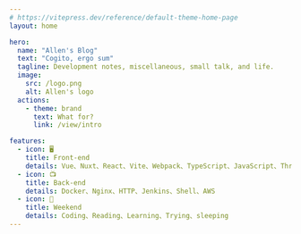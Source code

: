 ```yaml
---
# https://vitepress.dev/reference/default-theme-home-page
layout: home

hero:
  name: "Allen's Blog"
  text: "Cogito, ergo sum"
  tagline: Development notes, miscellaneous, small talk, and life.
  image:
    src: /logo.png
    alt: Allen's logo
  actions:
    - theme: brand
      text: What for?
      link: /view/intro

features:
  - icon: 🖥
    title: Front-end
    details: Vue、Nuxt、React、Vite、Webpack、TypeScript、JavaScript、Three.js、StorkBook、React-three-fiber
  - icon: 📺
    title: Back-end
    details: Docker、Nginx、HTTP、Jenkins、Shell、AWS
  - icon: 🍺
    title: Weekend
    details: Coding、Reading、Learning、Trying、sleeping
---
```

